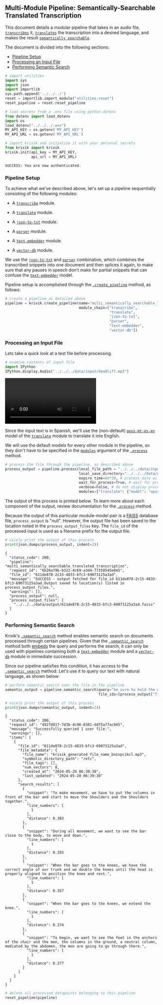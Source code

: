 ## Multi-Module Pipeline: Semantically-Searchable Translated Transcription

This document details a modular pipeline that takes in an audio file, [`transcribes`](../../modules/ai_model_modules/transcribe_module.md) it, [`translates`](../../modules/ai_model_modules/translate_module.md) the transcription into a desired language, and makes the result [`semantically searchable`](../../system/search_methods/semantic_search_method.md).

The document is divided into the following sections:

- [Pipeline Setup](#pipeline-setup)
- [Processing an Input File](#processing-an-input-file)
- [Performing Semantic Search](#performing-semantic-search)


```python
# import utilities
import sys 
import json
import importlib
sys.path.append('../../../')
reset = importlib.import_module("utilities.reset")
reset_pipeline = reset.reset_pipeline

# load secrets from a .env file using python-dotenv
from dotenv import load_dotenv
import os
load_dotenv("../../../.env")
MY_API_KEY = os.getenv('MY_API_KEY')
MY_API_URL = os.getenv('MY_API_URL')

# import krixik and initialize it with your personal secrets
from krixik import krixik
krixik.init(api_key = MY_API_KEY, 
            api_url = MY_API_URL)
```

    SUCCESS: You are now authenticated.


### Pipeline Setup

To achieve what we've described above, let's set up a pipeline sequentially consisting of the following modules:

- A [`transcribe`](../../modules/ai_model_modules/transcribe_module.md) module.

- A [`translate`](../../modules/ai_model_modules/translate_module.md) module.

- A [`json-to-txt`](../../modules/support_function_modules/json-to-txt_module.md) module.

- A [`parser`](../../modules/ai_model_modules/parser_module.md) module.

- A [`text-embedder`](../../modules/ai_model_modules/text-embedder_module.md) module.

- A [`vector-db`](../../modules/database_modules/vector-db_module.md) module.

We use the [`json-to-txt`](../../modules/support_function_modules/json-to-txt_module.md) and [`parser`](../../modules/ai_model_modules/parser_module.md) combination, which combines the transcribed snippets into one document and then splices it again, to make sure that any pauses in speech don't make for partial snippets that can confuse the [`text-embedder`](../../modules/ai_model_modules/text-embedder_module.md) model.

Pipeline setup is accomplished through the [`.create_pipeline`](../../system/pipeline_creation/create_pipeline.md) method, as follows:


```python
# create a pipeline as detailed above
pipeline = krixik.create_pipeline(name="multi_semantically_searchable_translated_transcription",
                                  module_chain=["transcribe",
                                                "translate",
                                                "json-to-txt",
                                                "parser",
                                                "text-embedder",
                                                "vector-db"])
```

### Processing an Input File

Lets take a quick look at a test file before processing.


```python
# examine contents of input file
import IPython
IPython.display.Audio("../../../data/input/deadlift.mp3")
```




<video src="../../../data/input/deadlift.mp4" controls  >
      Your browser does not support the <code>video</code> element.
    </video>



Since the input text is in Spanish, we'll use the (non-default) [`opus-mt-es-en`](https://huggingface.co/Helsinki-NLP/opus-mt-es-en) model of the [`translate`](../../modules/ai_model_modules/translate_module.md) module to translate it into English.

We will use the default models for every other module in the pipeline, so they don't have to be specified in the [`modules`](../../system/parameters_processing_files_through_pipelines/process_method.md#selecting-models-via-the-modules-argument) argument of the [`.process`](../../system/parameters_processing_files_through_pipelines/process_method.md) method.


```python
# process the file through the pipeline, as described above
process_output = pipeline.process(local_file_path = "../../../data/input/deadlift.mp3", # the initial local filepath where the input file is stored
                                  local_save_directory="../../../data/output", # the local directory that the output file will be saved to
                                  expire_time=60*30, # process data will be deleted from the Krixik system in 30 minutes
                                  wait_for_process=True, # wait for process to complete before returning IDE control to user
                                  verbose=False, # do not display process update printouts upon running code
                                  modules={"translate": {"model": "opus-mt-es-en"}}) # specify a non-default model for use in the translate module
```

The output of this process is printed below. To learn more about each component of the output, review documentation for the [`.process`](../../system/parameters_processing_files_through_pipelines/process_method.md) method.

Because the output of this particular module-model pair is a [FAISS](https://github.com/facebookresearch/faiss) database file, `process_output` is "null". However, the output file has been saved to the location noted in the `process_output_files` key.  The `file_id` of the processed input is used as a filename prefix for the output file.


```python
# nicely print the output of this process
print(json.dumps(process_output, indent=2))
```

    {
      "status_code": 200,
      "pipeline": "multi_semantically_searchable_translated_transcription",
      "request_id": "6b26a79b-b322-4c69-a3d4-77358545e045",
      "file_id": "611de878-2c15-4833-bfc3-69073125a3ad",
      "message": "SUCCESS - output fetched for file_id 611de878-2c15-4833-bfc3-69073125a3ad.Output saved to location(s) listed in process_output_files.",
      "warnings": [],
      "process_output": null,
      "process_output_files": [
        "../../../data/output/611de878-2c15-4833-bfc3-69073125a3ad.faiss"
      ]
    }


### Performing Semantic Search

Krixik's [`.semantic_search`](../../system/search_methods/semantic_search_method.md) method enables semantic search on documents processed through certain pipelines. Given that the [`.semantic_search`](../../system/search_methods/semantic_search_method.md) method both [embeds](../../modules/ai_model_modules/text-embedder_module.md) the query and performs the search, it can only be used with pipelines containing both a [`text-embedder`](../../modules/ai_model_modules/text-embedder_module.md) module and a [`vector-db`](../../modules/database_modules/vector-db_module.md) module in immediate succession.

Since our pipeline satisfies this condition, it has access to the [`.semantic_search`](../../system/search_methods/semantic_search_method.md) method. Let's use it to query our text with natural language, as shown below:


```python
# perform semantic_search over the file in the pipeline
semantic_output = pipeline.semantic_search(query="be sure to hold the weights very firmly", 
                                           file_ids=[process_output["file_id"]])

# nicely print the output of this process
print(json.dumps(semantic_output, indent=2))
```

    {
      "status_code": 200,
      "request_id": "4927d817-7d3b-4c96-8301-dd75a77ac045",
      "message": "Successfully queried 1 user file.",
      "warnings": [],
      "items": [
        {
          "file_id": "611de878-2c15-4833-bfc3-69073125a3ad",
          "file_metadata": {
            "file_name": "krixik_generated_file_name_bnzvpcikcl.mp3",
            "symbolic_directory_path": "/etc",
            "file_tags": [],
            "num_vectors": 8,
            "created_at": "2024-05-20 06:39:38",
            "last_updated": "2024-05-20 06:39:38"
          },
          "search_results": [
            {
              "snippet": "To make movement, we have to put the columns in front of the bar and start to move the Shoulders and the Shoulders together.",
              "line_numbers": [
                1
              ],
              "distance": 0.303
            },
            {
              "snippet": "During all movement, we want to see the bar close to the body, to move and down.",
              "line_numbers": [
                1
              ],
              "distance": 0.355
            },
            {
              "snippet": "When the bar goes to the knees, we have the correct angle of our trunk and we double the knees until the head is properly aligned to position the knee and rest.",
              "line_numbers": [
                1
              ],
              "distance": 0.357
            },
            {
              "snippet": "When the bar goes to the knees, we extend the knee.",
              "line_numbers": [
                1
              ],
              "distance": 0.374
            },
            {
              "snippet": "To begin, we want to see the feet in the anchors of the chair and the men, the columns in the ground, a neutral column, mediated by the abdomen, the men are going to go through there.",
              "line_numbers": [
                1
              ],
              "distance": 0.377
            }
          ]
        }
      ]
    }



```python
# delete all processed datapoints belonging to this pipeline
reset_pipeline(pipeline)
```
